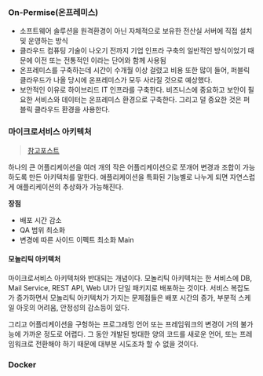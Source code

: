 ### On-Permise(온프레미스)
- 소프트웨어 솔루션을 원격환경이 아닌 자체적으로 보유한 전산실 서버에 직접 설치 및 운영하는 방식
- 클라우드 컴퓨팅 기술이 나오기 전까지 기업 인프라 구축의 일반적인 방식이었기 때문에 이전 또는 전통적인 이라는 단어와 함께 사용됨
- 온프레미스를 구축하는데 시간이 수개월 이상 걸렸고 비용 또한 많이 들어, 퍼블릭 클라우드가 나올 당시에 온프레미스가 모두 사라질 것으로 예상했다.
- 보안적인 이유로 하이브리드 IT 인프라를 구축한다. 비즈니스에 중요하고 보안이 필요한 서비스와 데이터는 온프레미스 환경으로 구축한다. 그리고 덜 중요한 것은 퍼블릭 클라우드 환경을 사용한다.

### 마이크로서비스 아키텍처
> [참고포스트](http://guruble.com/%EB%A7%88%EC%9D%B4%ED%81%AC%EB%A1%9C%EC%84%9C%EB%B9%84%EC%8A%A4microservice-%EC%95%84%ED%82%A4%ED%85%8D%EC%B2%98-%EA%B7%B8%EA%B2%83%EC%9D%B4-%EB%AD%A3%EC%9D%B4-%EC%A4%91%ED%97%8C%EB%94%94/)

하나의 큰 어플리케이션을 여러 개의 작은 어플리케이션으로 쪼개어 변경과 조합이 가능하도록 만든 아키텍처를 말한다. 애플리케이션을 특화된 기능별로 나누게 되면 자연스럽게 애플리케이션의 추상화가 가능해진다.

**장점**
- 배포 시간 감소
- QA 범위 최소화
- 변경에 따른 사이드 이펙트 최소화
Main
#### 모놀리틱 아키텍처
마이크로서비스 아키텍처와 반대되는 개념이다. 모놀리틱 아키텍처는 한 서비스에 DB, Mail Service, REST API, Web UI가 단일 패키지로 배포하는 것이다. 서비스 복잡도가 증가하면서 모놀리틱 아키텍처가 가지는 문제점들은 배포 시간의 증가, 부분적 스케일 아웃의 어려움, 안정성의 감소등이 있다.

그리고 어플리케이션을 구헝하는 프로그래밍 언어 또는 프레임워크의 변경이 거의 불가능에 가까운 정도로 어렵다. 그 동안 개발된 방대한 양의 코드를 새로운 언어, 또는 프레임워크로 전환해야 하기 때문에 대부분 시도조차 할 수 없을 것이다.

### Docker
